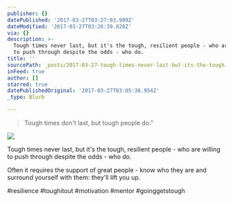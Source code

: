 ```yaml
---
publisher: {}
datePublished: '2017-03-27T03:27:03.909Z'
dateModified: '2017-03-27T03:26:39.028Z'
via: {}
description: >-
  Tough times never last, but it's the tough, resilient people - who are willing
  to push through despite the odds - who do.
title: ''
sourcePath: _posts/2017-03-27-tough-times-never-last-but-its-the-tough-resilient-people.md
inFeed: true
author: []
starred: true
datePublishedOriginal: '2017-03-27T03:05:36.954Z'
_type: Blurb

---
```

> Tough times don't last, but tough people do."

![](https://the-grid-user-content.s3-us-west-2.amazonaws.com/db8afeb2-29cd-4365-b3e2-50180aaabd85.jpg)

Tough times never last, but it's the tough, resilient people - who are willing to push through despite the odds - who do.

Often it requires the support of great people - know who they are and surround yourself with them: they'll lift you up.

\#resilience \#toughitout \#motivation \#mentor \#goinggetstough